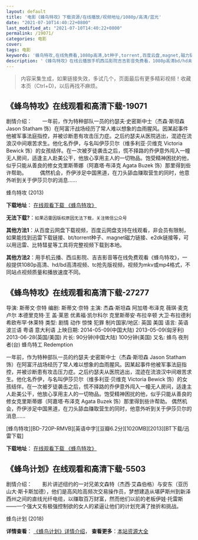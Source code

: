 ```yaml
---
layout: default
title: '电影《蜂鸟特攻》下载资源/在线播放/视频地址/1080p/高清/蓝光'
date: "2021-07-10T14:40:22+0800"
last_modified_at: "2021-07-10T14:40:22+0800"
permalink: /19071/
categories: 电影
cover:
tags: 电影
keywords: '蜂鸟特攻,在线免费看,1080p高清,bt种子,torrent,百度云盘,magnet,磁力链,迅雷下载资源'
description: '《蜂鸟特攻》在线云播放手机西瓜影院吉吉影音免费看，1080p高清bd/hd未删减完整版和tc抢先枪版，mkv/mp4格式，附带bt/torrent种子、magnet/磁力链、百度云盘、网盘资源迅雷下载链接'
---
```


>内容采集生成，如果链接失效，多试几个，页面最后有更多精彩视频！收藏本页（Ctrl+D)，以后再找不麻烦。


## 《蜂鸟特攻》在线观看和高清下载-19071

剧情介绍：　　一年前，作为特种部队一员的约瑟夫·史密斯中士（杰森·斯坦森 Jason Statham 饰）在阿富汗战场经历了常人难以想象的血雨腥风。因某起事件他被军事法庭指控，并被诊断患有攻击压力症。之后约瑟夫从医院逃出，混迹在流浪汉中间艰苦求生。他化名乔伊，与名叫伊莎贝尔（维多利亚·贝维克 Victoria Bewick 饰）的女孩结伴。在一次被歹徒袭击之后，慌不择路的乔伊意外闯入一幢无人房间，适逢主人赴美公干，他放心享用主人的一切物品。饱受精神困扰的他，似乎只能从善良的修女克里斯蒂娜（阿嘉塔·布泽克 Agata Buzek 饰）那里得到些许帮助。  　　偶然机会，乔伊涉足中国黑道，在刀头舔血赚取营生的同时，他意外听到关于伊莎贝尔的消息……


蜂鸟特攻 (2013)

**下载地址**： [在线观看下载 《蜂鸟特攻》](https://www.btbtdy.me/btdy/dy2557.html) 


**无法下载?**：`如果迅雷因版权原因无法下载，关注微信公众号 `

**其他方法1**：从百度云网盘下载视频，百度云网盘支持在线观看，非会员有限制，如果能找到迅雷下载链接、bt/torrent种子、magnet磁力链接、e2dk链接等，可以用迅雷、比特彗星等工具将完整视频下载到本地。

**其他方法2**：用手机云播、西瓜影院、吉吉影音等在线免费观看《蜂鸟特攻》，一般提供1080p高清、hd/bd高清视频、tc抢先版视频，视频为mkv或mp4格式，不同站点视频质量和播放速度不同。


## 《蜂鸟特攻》在线观看和高清下载-27277

导演: 斯蒂文·奈特 编剧: 斯蒂文·奈特 主演: 杰森·斯坦森 阿加塔·布泽克 薇琪·麦克卢尔 本德里克特·王 盖·莱恩 优素福·凯尔科尔 克里斯蒂安·布拉辛顿 大卫·布拉德利 希欧布罕·休莱特 类型: 剧情 动作 惊悚 犯罪 制片国家/地区: 英国 美国 语言: 英语 波兰语 粤语 意大利语 上映日期: 2014-05-09(中国大陆) 2013-05-09(匈牙利) 2013-06-28(英国/美国) 片长: 90分钟(中国大陆) 100分钟(美国) 又名: 蜂鸟 夜刑者(台) 蜂鸟特工 Redemption

一年前，作为特种部队一员的约瑟夫·史密斯中士（杰森·斯坦森 Jason Statham 饰）在阿富汗战场经历了常人难以想象的血雨腥风。因某起事件他被军事法庭指控，并被诊断患有攻击压力症。之后约瑟夫从医院逃出，混迹在流浪汉中间艰苦求生。他化名乔伊，与名叫伊莎贝尔（维多利亚·贝维克 Victoria Bewick 饰）的女孩结伴。在一次被歹徒袭击之后，慌不择路的乔伊意外闯入一幢无人房间，适逢主人赴美公干，他放心享用主人的一切物品。饱受精神困扰的他，似乎只能从善良的修女克里斯蒂娜（阿嘉塔·布泽克 Agata Buzek 饰）那里得到些许帮助。 偶然机会，乔伊涉足中国黑道，在刀头舔血赚取营生的同时，他意外听到关于伊莎贝尔的消息……


[蜂鸟特攻][BD-720P-RMVB][英语中字][豆瓣6.2分][1020MB][2013][BT下载/迅雷下载]

**下载地址**： [在线观看下载 《蜂鸟特攻》](https://www.btdx8.com/torrent/hummingbird_2013.html) 


## 《蜂鸟计划》在线观看和高清下载-5503

剧情介绍：　　影片讲述纽约的一对兄弟文森特（杰西·艾森伯格）与安东（亚历山大·斯卡斯加德），他们是高风险高频次交易操作员，梦想建造从堪萨斯州到新泽西州之间的直线光纤电缆，以赚取百万财富，然而他们以前的老板伊娃·托雷斯——一个强大又有极强控制欲的女人的紧逼让他们的计划充满了挫折和挑战。


蜂鸟计划 (2018)

**详情查看**： [《蜂鸟计划》详情介绍](/movie/5503/)， **查看更多**：[本站资源大全](/movie/t/all/)

